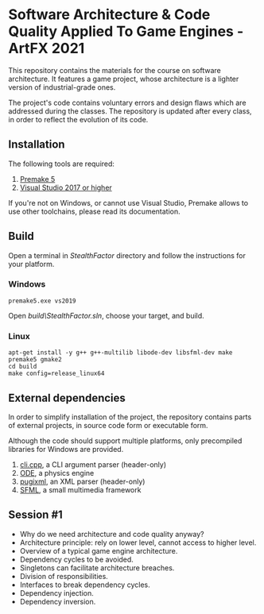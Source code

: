 # Software Architecture & Code Quality Applied To Game Engines - ArtFX 2021

This repository contains the materials for the course on software architecture. It features a game project, whose architecture is a lighter version of industrial-grade ones.

The project's code contains voluntary errors and design flaws which are addressed during the classes. The repository is updated after every class, in order to reflect the evolution of its code.

## Installation

The following tools are required:

1. [Premake 5](https://premake.github.io/download)
2. [Visual Studio 2017 or higher](https://visualstudio.microsoft.com/downloads/)

If you're not on Windows, or cannot use Visual Studio, Premake allows to use other toolchains, please read its documentation.

## Build

Open a terminal in _StealthFactor_ directory and follow the instructions for your platform.

### Windows

    premake5.exe vs2019

Open _build\StealthFactor.sln_, choose your target, and build.

### Linux

    apt-get install -y g++ g++-multilib libode-dev libsfml-dev make
    premake5 gmake2
    cd build
    make config=release_linux64

## External dependencies

In order to simplify installation of the project, the repository contains parts of external projects, in source code form or executable form.

Although the code should support multiple platforms, only precompiled libraries for Windows are provided.

1. [cli.cpp](https://github.com/KoltesDigital/cli.cpp), a CLI argument parser (header-only)
2. [ODE](http://www.ode.org/), a physics engine
3. [pugixml](http://pugixml.org/), an XML parser (header-only)
4. [SFML](https://www.sfml-dev.org/), a small multimedia framework

## Session #1

- Why do we need architecture and code quality anyway?
- Architecture principle: rely on lower level, cannot access to higher level.
- Overview of a typical game engine architecture.
- Dependency cycles to be avoided.
- Singletons can facilitate architecture breaches.
- Division of responsibilities.
- Interfaces to break dependency cycles.
- Dependency injection.
- Dependency inversion.
